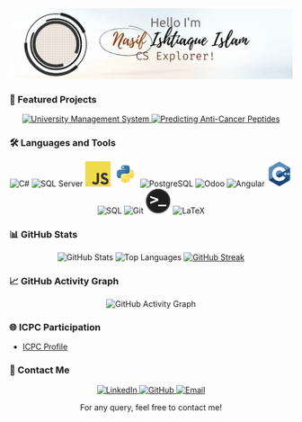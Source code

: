 <!-- Header -->
<div align="center">
  <img alt="Hello, I'm Nasif" src="https://raw.githubusercontent.com/oii-nasif/oii-nasif/master/images/git_header.gif">
</div>

### 🚀 Featured Projects
<p align="center">
  <a href="https://github.com/oii-nasif/University-Management-System">
    <img src="https://github-readme-stats.vercel.app/api/pin/?username=oii-nasif&repo=University-Management-System" alt="University Management System">
  </a>
  <a href="https://github.com/oii-nasif/Predicting-Anti-Cancer-Peptides">
    <img src="https://github-readme-stats.vercel.app/api/pin/?username=oii-nasif&repo=Predicting-Anti-Cancer-Peptides" alt="Predicting Anti-Cancer Peptides">
  </a>
</p>

### 🛠️ Languages and Tools

<p align="center">
  <img height="45" src="https://img.icons8.com/color/48/000000/c-sharp-logo.png" alt="C#">
  <img height="45" src="https://img.icons8.com/color/48/000000/microsoft-sql-server.png" alt="SQL Server">
  <img height="45" src="https://raw.githubusercontent.com/github/explore/80688e429a7d4ef2fca1e82350fe8e3517d3494d/topics/javascript/javascript.png" alt="JavaScript">
  <img height="45" src="https://raw.githubusercontent.com/github/explore/80688e429a7d4ef2fca1e82350fe8e3517d3494d/topics/python/python.png" alt="Python">
  <img height="45" src="https://www.postgresql.org/media/img/about/press/elephant.png" alt="PostgreSQL">
  <img height="45" src="https://cdn4.iconfinder.com/data/icons/logos-3/640/odoo_logo_rgb-512.png" alt="Odoo">
  <img height="45" src="https://img.icons8.com/color/48/000000/angularjs.png" alt="Angular">
  <img height="45" src="https://raw.githubusercontent.com/github/explore/80688e429a7d4ef2fca1e82350fe8e3517d3494d/topics/cpp/cpp.png" alt="C++">
  <img height="45" src="https://img.icons8.com/external-flaticons-lineal-color-flat-icons/64/000000/external-sql-computer-programming-flaticons-lineal-color-flat-icons.png" alt="SQL">
  <img height="45" src="https://img.icons8.com/color/48/000000/git.png" alt="Git">
  <img height="45" src="https://raw.githubusercontent.com/github/explore/80688e429a7d4ef2fca1e82350fe8e3517d3494d/topics/terminal/terminal.png" alt="Terminal">
  <img height="45" src="https://img.icons8.com/fluency/48/000000/texshop.png" alt="LaTeX">
</p>

### 📊 GitHub Stats

<p align="center">
  <img height="180em" src="https://github-readme-stats.vercel.app/api?username=oii-nasif&show_icons=true&hide_border=true&count_private=true&include_all_commits=true" alt="GitHub Stats">
  <img height="180em" src="https://github-readme-stats.vercel.app/api/top-langs/?username=oii-nasif&layout=compact&langs_count=8&hide_border=true" alt="Top Languages">
  <a href="https://git.io/streak-stats"><img src="https://streak-stats.demolab.com?user=oii-nasif" alt="GitHub Streak" /></a>
</p>

### 📈 GitHub Activity Graph
<p align="center">
  <img src="https://github-readme-activity-graph.vercel.app/graph?username=oii-nasif&bg_color=ffffff&color=777778&line=25283d&point=3a4c95&area=true&hide_border=true" alt="GitHub Activity Graph">
</p>

### 🌐 ICPC Participation
- [ICPC Profile](https://icpc.global/ICPCID/ENEK9F08IH5R)


### 💬 Contact Me

<p align="center">
  <a href="https://bd.linkedin.com/in/oii-nasif">
    <img src="https://img.icons8.com/color/24/000000/linkedin.png" alt="LinkedIn">
  </a>
  <a href="https://github.com/oii-nasif">
    <img src="https://img.icons8.com/fluent/24/000000/github.png" alt="GitHub">
  </a>
  <a href="mailto:nasif.ishtiaque.islam@gmail.com">
    <img src="https://img.icons8.com/color/24/000000/gmail.png" alt="Email">
  </a>
</p>

<div align="center">For any query, feel free to contact me!</div>
